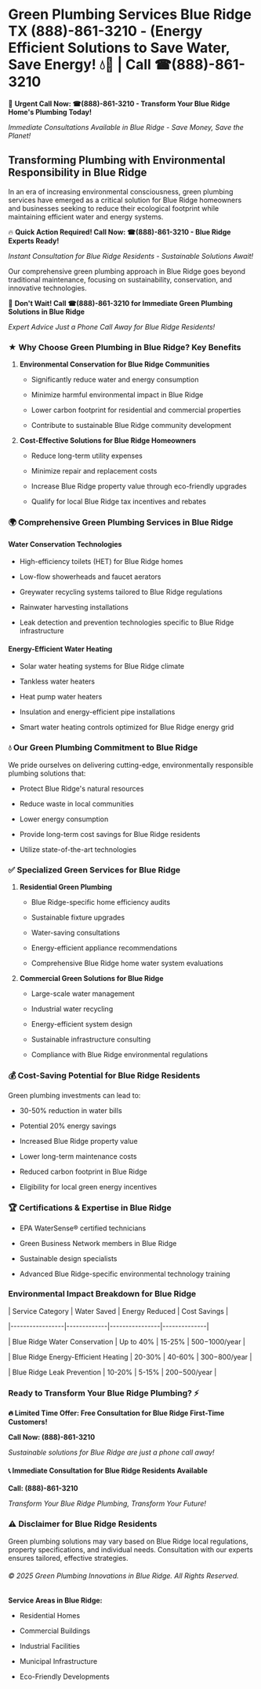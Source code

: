 # Green Plumbing Services Blue Ridge TX (888)-861-3210 - (Energy Efficient Solutions to Save Water, Save Energy! 💧🌿 | Call ☎(888)-861-3210

🚨 **Urgent Call Now: ☎(888)-861-3210 - Transform Your Blue Ridge Home's Plumbing Today!**
*Immediate Consultations Available in Blue Ridge - Save Money, Save the Planet!*

## Transforming Plumbing with Environmental Responsibility in Blue Ridge

In an era of increasing environmental consciousness, green plumbing services have emerged as a critical solution for Blue Ridge homeowners and businesses seeking to reduce their ecological footprint while maintaining efficient water and energy systems. 

🔥 **Quick Action Required! Call Now: ☎(888)-861-3210 - Blue Ridge Experts Ready!**
*Instant Consultation for Blue Ridge Residents - Sustainable Solutions Await!*

Our comprehensive green plumbing approach in Blue Ridge goes beyond traditional maintenance, focusing on sustainability, conservation, and innovative technologies.

🚨 **Don't Wait! Call ☎(888)-861-3210 for Immediate Green Plumbing Solutions in Blue Ridge**
*Expert Advice Just a Phone Call Away for Blue Ridge Residents!*

### ★ Why Choose Green Plumbing in Blue Ridge? Key Benefits

1. **Environmental Conservation for Blue Ridge Communities** 
   - Significantly reduce water and energy consumption
   - Minimize harmful environmental impact in Blue Ridge
   - Lower carbon footprint for residential and commercial properties
   - Contribute to sustainable Blue Ridge community development

2. **Cost-Effective Solutions for Blue Ridge Homeowners** 
   - Reduce long-term utility expenses
   - Minimize repair and replacement costs
   - Increase Blue Ridge property value through eco-friendly upgrades
   - Qualify for local Blue Ridge tax incentives and rebates

### 🌍 Comprehensive Green Plumbing Services in Blue Ridge

#### Water Conservation Technologies
- High-efficiency toilets (HET) for Blue Ridge homes
- Low-flow showerheads and faucet aerators
- Greywater recycling systems tailored to Blue Ridge regulations
- Rainwater harvesting installations
- Leak detection and prevention technologies specific to Blue Ridge infrastructure

#### Energy-Efficient Water Heating
- Solar water heating systems for Blue Ridge climate
- Tankless water heaters
- Heat pump water heaters
- Insulation and energy-efficient pipe installations
- Smart water heating controls optimized for Blue Ridge energy grid

### 💧 Our Green Plumbing Commitment to Blue Ridge

We pride ourselves on delivering cutting-edge, environmentally responsible plumbing solutions that:
- Protect Blue Ridge's natural resources
- Reduce waste in local communities
- Lower energy consumption
- Provide long-term cost savings for Blue Ridge residents
- Utilize state-of-the-art technologies

### ✅ Specialized Green Services for Blue Ridge

1. **Residential Green Plumbing**
   - Blue Ridge-specific home efficiency audits
   - Sustainable fixture upgrades
   - Water-saving consultations
   - Energy-efficient appliance recommendations
   - Comprehensive Blue Ridge home water system evaluations

2. **Commercial Green Solutions for Blue Ridge**
   - Large-scale water management
   - Industrial water recycling
   - Energy-efficient system design
   - Sustainable infrastructure consulting
   - Compliance with Blue Ridge environmental regulations

### 💰 Cost-Saving Potential for Blue Ridge Residents

Green plumbing investments can lead to:
- 30-50% reduction in water bills
- Potential 20% energy savings
- Increased Blue Ridge property value
- Lower long-term maintenance costs
- Reduced carbon footprint in Blue Ridge
- Eligibility for local green energy incentives

### 🏆 Certifications & Expertise in Blue Ridge

- EPA WaterSense® certified technicians
- Green Business Network members in Blue Ridge
- Sustainable design specialists
- Advanced Blue Ridge-specific environmental technology training

### Environmental Impact Breakdown for Blue Ridge

| Service Category | Water Saved | Energy Reduced | Cost Savings |
|-----------------|-------------|----------------|--------------|
| Blue Ridge Water Conservation | Up to 40% | 15-25% | $500-$1000/year |
| Blue Ridge Energy-Efficient Heating | 20-30% | 40-60% | $300-$800/year |
| Blue Ridge Leak Prevention | 10-20% | 5-15% | $200-$500/year |

### Ready to Transform Your Blue Ridge Plumbing? ⚡

**🔥 Limited Time Offer: Free Consultation for Blue Ridge First-Time Customers!**

**Call Now: (888)-861-3210**
*Sustainable solutions for Blue Ridge are just a phone call away!*

#### 📞 Immediate Consultation for Blue Ridge Residents Available

**Call: (888)-861-3210**
*Transform Your Blue Ridge Plumbing, Transform Your Future!*

### ⚠️ Disclaimer for Blue Ridge Residents

Green plumbing solutions may vary based on Blue Ridge local regulations, property specifications, and individual needs. Consultation with our experts ensures tailored, effective strategies.

###### © 2025 Green Plumbing Innovations in Blue Ridge. All Rights Reserved.

**Service Areas in Blue Ridge:** 
- Residential Homes
- Commercial Buildings
- Industrial Facilities
- Municipal Infrastructure
- Eco-Friendly Developments